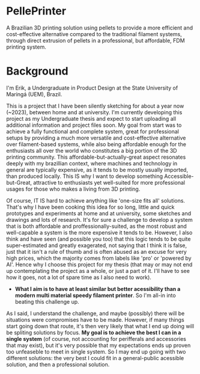 # PellePrinter
A Brazilian 3D printing solution using pellets to provide a more efficient and cost-effective alternative compared to the traditional filament systems, through direct extrusion of pellets in a professional, but affordable, FDM printing system.

# Background

I'm Erik, a Undergraduate in Product Design at the State University of Maringá (UEM), Brazil.

This is a project that I have been silently sketching for about a year now (~2023), between home and at university. I'm currently developing this project as my Undergraduate thesis and expect to start uploading all additional information and project files soon. My goal from start was to achieve a fully functional and complete system, great for professional setups by providing a much more versatile and cost-effective alternative over filament-based systems, while also being affordable enough for the enthusiasts all over the world who constitutes a big portion of the 3D printing community. This affordable-but-actually-great aspect resonates deeply with my brazillian context, where machines and technology in general are typically expensive, as it tends to be mostly usually imported, than produced locally. This IS why I want to develop something Accessible-but-Great, attractive to enthusiasts yet well-suited for more professional usages for those who makes a living from 3D printing.

Of course, IT IS hard to achieve anything like 'one-size fits all' solutions. That's why I have been cooking this idea for so long, little and quick prototypes and experiments at home and at university, some sketches and drawings and lots of research. It's for sure a challenge to develop a system that is both affordable and proffessionally-suited, as the most robust and well-capable a system is the more expensive it tends to be. However, I also think and have seen (and possible you too) that this logic tends to be quite super-estimated and greatly exagerated, not saying that I think it is false, just that it isn't a rule of thumb and is often abused as an excuse for very high prices, which the majority comes from labels like 'pro' or 'powered by AI'. Hence why I choose this project for my thesis (that may or may not end up contemplating the project as a whole, or just a part of it. I'll have to see how it goes, not a lot of spare time as I also need to work).

- <b>What I aim is to have at least similar but better acessibility than a modern multi material speedy filament printer</b>. So I'm all-in into beating this challenge up.
  
As I said, I understand the challenge, and maybe (possibly) there will be situations were compromises have to be made. However, if many things start going down that route, it's then very likely that what I end up doing will be spliting solutions by focus. <b>My goal is to achieve the best I can in a single system</b> (of course, not accounting for perifferals and accessories that may exist), but it's very possible that my expectations ends up proven too unfeaseble to meet in single system. So I may end up going with two different solutions: the very best I could fit in a general-public acessible solution, and then a professional solution.
